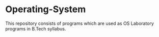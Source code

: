 # Operating-System

This repository consists of programs which are used as OS Laboratory programs in B.Tech syllabus. 
